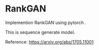 # RankGAN

Implemention RankGAN using pytorch .

This is sequence generate model.

Reference: https://arxiv.org/abs/1705.11001


